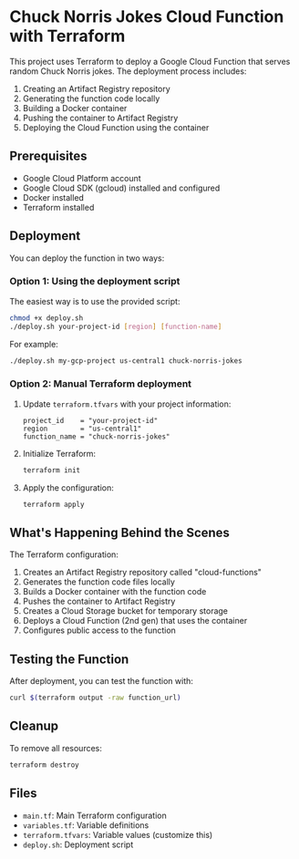 # Chuck Norris Jokes Cloud Function with Terraform

This project uses Terraform to deploy a Google Cloud Function that serves random Chuck Norris jokes. The deployment process includes:

1. Creating an Artifact Registry repository
2. Generating the function code locally
3. Building a Docker container
4. Pushing the container to Artifact Registry
5. Deploying the Cloud Function using the container

## Prerequisites

- Google Cloud Platform account
- Google Cloud SDK (gcloud) installed and configured
- Docker installed
- Terraform installed

## Deployment

You can deploy the function in two ways:

### Option 1: Using the deployment script

The easiest way is to use the provided script:

```bash
chmod +x deploy.sh
./deploy.sh your-project-id [region] [function-name]
```

For example:
```bash
./deploy.sh my-gcp-project us-central1 chuck-norris-jokes
```

### Option 2: Manual Terraform deployment

1. Update `terraform.tfvars` with your project information:

   ```
   project_id    = "your-project-id"
   region        = "us-central1"
   function_name = "chuck-norris-jokes"
   ```

2. Initialize Terraform:

   ```bash
   terraform init
   ```

3. Apply the configuration:

   ```bash
   terraform apply
   ```

## What's Happening Behind the Scenes

The Terraform configuration:

1. Creates an Artifact Registry repository called "cloud-functions"
2. Generates the function code files locally
3. Builds a Docker container with the function code
4. Pushes the container to Artifact Registry
5. Creates a Cloud Storage bucket for temporary storage
6. Deploys a Cloud Function (2nd gen) that uses the container
7. Configures public access to the function

## Testing the Function

After deployment, you can test the function with:

```bash
curl $(terraform output -raw function_url)
```

## Cleanup

To remove all resources:

```bash
terraform destroy
```

## Files

- `main.tf`: Main Terraform configuration
- `variables.tf`: Variable definitions
- `terraform.tfvars`: Variable values (customize this)
- `deploy.sh`: Deployment script
